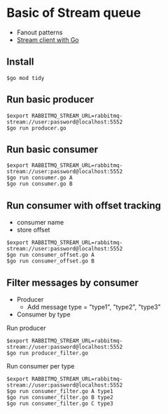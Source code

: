 # Basic of Stream queue
* Fanout patterns
* [Stream client with Go](https://github.com/rabbitmq/rabbitmq-stream-go-client)

## Install
```
$go mod tidy
```

## Run basic producer
```
$export RABBITMQ_STREAM_URL=rabbitmq-stream://user:password@localhost:5552
$go run producer.go 
```

## Run basic consumer
```
$export RABBITMQ_STREAM_URL=rabbitmq-stream://user:password@localhost:5552
$go run consumer.go A
$go run consumer.go B
```

## Run consumer with offset tracking
* consumer name
* store offset
```
$export RABBITMQ_STREAM_URL=rabbitmq-stream://user:password@localhost:5552
$go run consumer_offset.go A
$go run consumer_offset.go B
```

## Filter messages by consumer
* Producer
  * Add message type = "type1", "type2", "type3"
* Consumer by type

Run producer
```
$export RABBITMQ_STREAM_URL=rabbitmq-stream://user:password@localhost:5552
$go run producer_filter.go 
```

Run consumer per type
```
$export RABBITMQ_STREAM_URL=rabbitmq-stream://user:password@localhost:5552
$go run consumer_filter.go A type1
$go run consumer_filter.go B type2
$go run consumer_filter.go C type3
```


